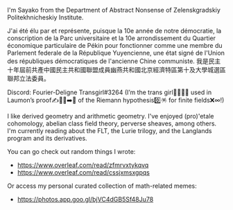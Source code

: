 I'm Sayako from the Department of Abstract Nonsense of Zelenskgradskiy Politekhnicheskiy Institute.

J'ai été élu par et représente, puisque la 10e année de notre démocratie, la conscription de la Parc universitaire et la 10e arrondissement du Quartier économique particulaire de Pékin pour fonctionner comme une membre du Parlement federale de la République Yuyencienne, une état signé de l'Union des républiques démocratiques de l'ancienne Chine communiste. 我是民主十年屆前共產中國民主共和國聯盟成員幽燕共和國北京經濟特區第十及大學城選區聯邦立法委員。

Discord: Fourier-Deligne Transgirl#3264 (I’m the trans girl🏳️‍⚧️👩‍🏫 used in Laumon’s proof✍️🏋️‍♀️➡️🌾  of the Riemann hypothesis0️⃣🪅 for finite fields❌∞!)

I like derived geometry and arithmetic geometry. I've enjoyed (pro)\'etale cohomology, abelian class field theory, perverse sheaves, among others.
I'm currently reading about the FLT, the Lurie trilogy, and the Langlands program and its derivatives.

You can go check out random things I wrote:
- https://www.overleaf.com/read/zfmrvxtykqvq
- https://www.overleaf.com/read/cssjxmsxgpqs

Or access my personal curated collection of math-related memes:
- https://photos.app.goo.gl/bjVC4dGB5Sf48Ju78

